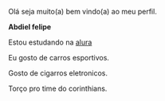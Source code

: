 Olá seja muito(a) bem vindo(a) ao meu perfil.

**Abdiel felipe** 

Estou estudando na [alura](https://www.alura.com.br/planos-cursos-online?utm_term=alura&utm_campaign=%5BSearch%5D+%5BPerformance%5D+Institucional+-+Paran%C3%A1&utm_source=adwords&utm_medium=ppc&hsa_acc=7964138385&hsa_cam=20234124477&hsa_grp=150249101655&hsa_ad=660813755677&hsa_src=g&hsa_tgt=aud-1920626633914:kwd-300088401&hsa_kw=alura&hsa_mt=e&hsa_net=adwords&hsa_ver=3&gad_source=1&gclid=EAIaIQobChMIx76fjbj0hwMVM83CBB3U9QkIEAAYASAAEgIxXvD_BwE)

Eu gosto de carros esportivos.

Gosto de cigarros eletronicos.

Torço pro time do corinthians.
